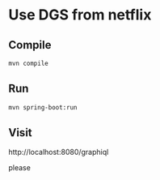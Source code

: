# Use DGS from netflix

## Compile
```bash
mvn compile
```

## Run
```bash
mvn spring-boot:run
```

## Visit

http://localhost:8080/graphiql

please